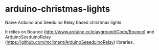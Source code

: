 arduino-christmas-lights
========================

Naive Arduino and Seeduino Relay based christmas lights

It relies on Bounce (http://www.arduino.cc/playground/Code/Bounce) and ArduinoSeeduinoRelay (https://github.com/mcliment/ArduinoSeeeduinoRelay) libraries.
